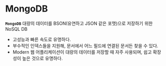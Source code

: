 # MongoDB

**`MongoDB`** 대량의 데이터를 BSON(유연하고 JSON 같은 포맷)으로 저장하기 위한 NoSQL DB

- 고성능과 빠른 속도로 유명하다.
- 부수적인 인덱스들을 지원해, 문서에서 어느 필드에 연결된 문서든 찾을 수 있다.
- Modern 웹 어플리케이션이 대량의 데이터를 저장할 때 자주 사용되며, 쉽고 확장성이 높은 것으로 유명하다.

